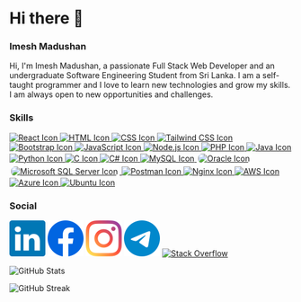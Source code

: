# Hi there 👋

### Imesh Madushan

Hi, I'm Imesh Madushan, a passionate Full Stack Web Developer and an undergraduate Software Engineering Student from Sri Lanka. I am a self-taught programmer and I love to learn new technologies and grow my skills. I am always open to new opportunities and challenges.

### Skills

<a href="https://reactjs.org/" target="_blank">
    <img src="https://skillicons.dev/icons?i=react&theme=light" alt="React Icon" width="42" height="42"/>
</a>
<a href="https://developer.mozilla.org/en-US/docs/Web/HTML" target="_blank">
    <img src="https://skillicons.dev/icons?i=html&theme=light" alt="HTML Icon" width="42" height="42"/>
</a>
<a href="https://developer.mozilla.org/en-US/docs/Web/CSS" target="_blank">
    <img src="https://skillicons.dev/icons?i=css&theme=light" alt="CSS Icon" width="42" height="42"/>
</a>
<a href="https://tailwindcss.com/" target="_blank">
    <img src="https://skillicons.dev/icons?i=tailwind&theme=light" alt="Tailwind CSS Icon" width="42" height="42"/>
</a>
<a href="https://getbootstrap.com/" target="_blank">
    <img src="https://skillicons.dev/icons?i=bootstrap&theme=light" alt="Bootstrap Icon" width="42" height="42"/>
</a>
<a href="https://developer.mozilla.org/en-US/docs/Web/JavaScript" target="_blank">
    <img src="https://skillicons.dev/icons?i=javascript&theme=light" alt="JavaScript Icon" width="42" height="42"/>
</a>
<a href="https://nodejs.org/" target="_blank">
    <img src="https://skillicons.dev/icons?i=nodejs&theme=light" alt="Node.js Icon" width="42" height="42"/>
</a>
<a href="https://www.php.net/" target="_blank">
    <img src="https://skillicons.dev/icons?i=php&theme=light" alt="PHP Icon" width="42" height="42"/>
</a>
<a href="https://www.java.com/" target="_blank">
    <img src="https://skillicons.dev/icons?i=java&theme=light" alt="Java Icon" width="42" height="42"/>
</a>
<a href="https://www.python.org/" target="_blank">
    <img src="https://skillicons.dev/icons?i=py&theme=light" alt="Python Icon" width="42" height="42"/>
</a>
<a href="https://en.cppreference.com/w/" target="_blank">
    <img src="https://skillicons.dev/icons?i=c&theme=light" alt="C Icon" width="42" height="42"/>
</a>
<a href="https://learn.microsoft.com/en-us/dotnet/csharp/" target="_blank">
    <img src="https://skillicons.dev/icons?i=cs&theme=light" alt="C# Icon" width="42" height="42"/>
</a>
<a href="https://www.mysql.com/" target="_blank">
    <img src="https://skillicons.dev/icons?i=mysql&theme=light" alt="MySQL Icon" width="42" height="42"/>
</a>
<a href="https://www.oracle.com/" target="_blank" rel="noreferrer"> 
    <img src="https://img.icons8.com/?size=100&id=39913&format=png" alt="Oracle Icon" width="42" height="42" style="border-radius: 10px; background-color: white; padding: 3px;"/> 
</a>
<a href="https://www.microsoft.com/en-us/sql-server" target="_blank">
    <img src="https://github.com/marwin1991/profile-technology-icons/assets/19180175/3b371807-db7c-45b4-8720-c0cfc901680a" alt="Microsoft SQL Server Icon" width="42" height="42" style="border-radius: 10px; background-color: white; padding: 3px;"/>
</a>
<a href="https://www.postman.com/" target="_blank">
    <img src="https://skillicons.dev/icons?i=postman&theme=light" alt="Postman Icon" width="42" height="42"/>
</a>
<a href="https://www.nginx.com/" target="_blank">
    <img src="https://skillicons.dev/icons?i=nginx&theme=light" alt="Nginx Icon" width="42" height="42"/>
</a>
<a href="https://aws.amazon.com/" target="_blank">
    <img src="https://skillicons.dev/icons?i=aws&theme=light" alt="AWS Icon" width="42" height="42"/>
</a>
<a href="https://azure.microsoft.com/" target="_blank">
    <img src="https://skillicons.dev/icons?i=azure&theme=light" alt="Azure Icon" width="42" height="42"/>
</a>
<a href="https://ubuntu.com/" target="_blank">
    <img src="https://skillicons.dev/icons?i=ubuntu&theme=light" alt="Ubuntu Icon" width="42" height="42"/>
</a>

### Social

[![LinkedIn](https://raw.githubusercontent.com/CLorant/readme-social-icons/master/large/colored/linkedin.svg)](https://linkedin.com/in/imesh-madushan)
[![Facebook](https://raw.githubusercontent.com/CLorant/readme-social-icons/master/large/colored/facebook.svg)](https://www.facebook.com/imesh927)
[![Instagram](https://raw.githubusercontent.com/CLorant/readme-social-icons/master/large/colored/instagram.svg)](https://www.instagram.com/imesh927)
[![Telegram](https://raw.githubusercontent.com/CLorant/readme-social-icons/master/large/colored/telegram.svg)](https://t.me/Imeshmadushan)
[![Stack Overflow](https://raw.githubusercontent.com/rahuldkjain/github-profile-readme-generator/master/src/images/icons/Social/stack-overflow.svg)](https://stackoverflow.com/users/25277934/imesh-madushan)

![GitHub Stats](https://github-readme-stats.vercel.app/api?username=imesh927&show_icons=true&theme=tokyonight&bg_color=45,01004E,3C0E5D&text_color=FFFFFF&hide_border=True&border_radius=14&locale=en)

![GitHub Streak](https://github-readme-streak-stats.herokuapp.com?user=imesh927&theme=ads-juicy-fresh&border_radius=14&mode=weekly&border=000000&stroke=FFFFFF&ring=FFFFFF&fire=EB5A2D&currStreakNum=EB5A2D&sideNums=FFFFFF&currStreakLabel=EB5A2D&sideLabels=FFFFFFDA&dates=BF91F3E8&background=45%2C01004E%2C3C0E5D)
